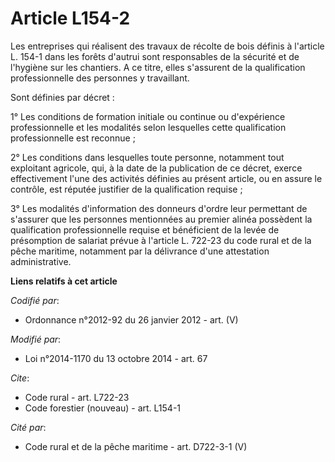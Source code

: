 # Article L154-2

Les entreprises qui réalisent des travaux de récolte de bois définis à l'article L. 154-1 dans les forêts d'autrui sont
responsables de la sécurité et de l'hygiène sur les chantiers. A ce titre, elles s'assurent de la qualification
professionnelle des personnes y travaillant.

Sont définies par décret :

1° Les conditions de formation initiale ou continue ou d'expérience professionnelle et les modalités selon lesquelles cette
qualification professionnelle est reconnue ;

2° Les conditions dans lesquelles toute personne, notamment tout exploitant agricole, qui, à la date de la publication de ce
décret, exerce effectivement l'une des activités définies au présent article, ou en assure le contrôle, est réputée justifier
de la qualification requise ;

3° Les modalités d'information des donneurs d'ordre leur permettant de s'assurer que les personnes mentionnées au premier
alinéa possèdent la qualification professionnelle requise et bénéficient de la levée de présomption de salariat prévue à
l'article L. 722-23 du code rural et de la pêche maritime, notamment par la délivrance d'une attestation administrative.

**Liens relatifs à cet article**

_Codifié par_:

  - Ordonnance n°2012-92 du 26 janvier 2012 - art. (V)

_Modifié par_:

  - Loi n°2014-1170 du 13 octobre 2014 - art. 67

_Cite_:

  - Code rural - art. L722-23
  - Code forestier (nouveau) - art. L154-1

_Cité par_:

  - Code rural et de la pêche maritime - art. D722-3-1 (V)
